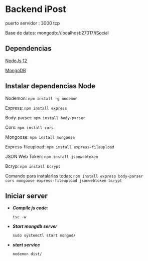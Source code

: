 # Backend iPost

puerto servidor : 3000 tcp

Base de datos: mongodb://localhost:27017/iSocial

## Dependencias
[NodeJs 12](https://nodejs.org/es/)

[MongoDB](https://docs.mongodb.com/manual/administration/install-community/)




## Instalar dependencias Node

 Nodemon: <code>npm install -g nodemon</code>
 
  Express: <code>npm install express</code>
  
   Body-parser: <code>npm install body-parser</code>
  
  Cors: <code>npm install cors</code>
  
  Mongoose: <code>npm install mongoose</code>
  
  Express-fileupload: <code>npm install express-fileupload</code>
  
  JSON Web Token: <code>npm install jsonwebtoken</code>
  
  Bcryp: <code>npm install bcrypt</code>
  
  Comando para instalarlas todas: <code>npm install express body-parser cors mongoose express-fileupload jsonwebtoken bcrypt</code>


## Iniciar server

* ***Compile js code***:

  <code>tsc -w</code>

* ***Start mongdb server***

  <code>sudo systemctl start mongod/</code>

* ***start service***

  <code>nodemon dist/</code>

